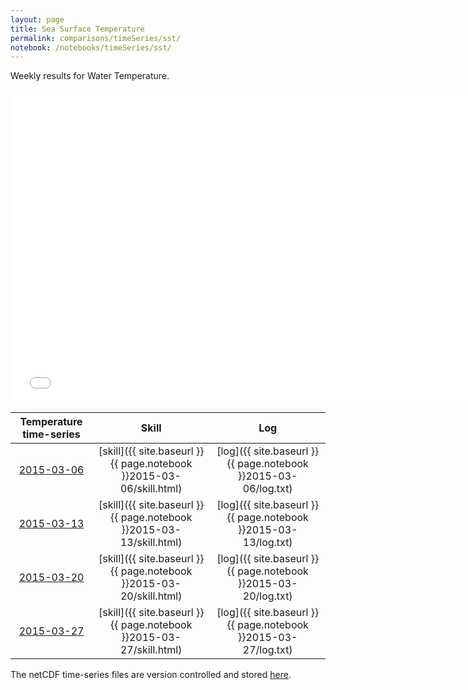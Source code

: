 ```yaml
---
layout: page
title: Sea Surface Temperature
permalink: comparisons/timeSeries/sst/
notebook: /notebooks/timeSeries/sst/
---
```


Weekly results for Water Temperature.

<iframe width="750" height="500" frameBorder="0" src="{{ site.baseurl }}{{ page.notebook }}2015-03-27/mapa.html" name="iframe"> <p>Your browser does not support iframes.</p> </iframe>


| Temperature time-series                                                                            | Skill                                                                | Log                                                            |
|:--------------------------------------------------------------------------------------------------:|:--------------------------------------------------------------------:|:--------------------------------------------------------------:|
| <a href="{{ site.baseurl }}{{ page.notebook }}2015-03-06/mapa.html" target="iframe">2015-03-06</a> | [skill]({{ site.baseurl }}{{ page.notebook }}2015-03-06/skill.html)  | [log]({{ site.baseurl }}{{ page.notebook }}2015-03-06/log.txt) |
| <a href="{{ site.baseurl }}{{ page.notebook }}2015-03-13/mapa.html" target="iframe">2015-03-13</a> | [skill]({{ site.baseurl }}{{ page.notebook }}2015-03-13/skill.html)  | [log]({{ site.baseurl }}{{ page.notebook }}2015-03-13/log.txt) |
| <a href="{{ site.baseurl }}{{ page.notebook }}2015-03-20/mapa.html" target="iframe">2015-03-20</a> | [skill]({{ site.baseurl }}{{ page.notebook }}2015-03-20/skill.html)  | [log]({{ site.baseurl }}{{ page.notebook }}2015-03-20/log.txt) |
| <a href="{{ site.baseurl }}{{ page.notebook }}2015-03-27/mapa.html" target="iframe">2015-03-27</a> | [skill]({{ site.baseurl }}{{ page.notebook }}2015-03-27/skill.html)  | [log]({{ site.baseurl }}{{ page.notebook }}2015-03-27/log.txt) |

The netCDF time-series files are version controlled and stored [here](https://github.com/ocefpaf/secoora/tree/gh-pages/notebooks/timeSeries/sst).
